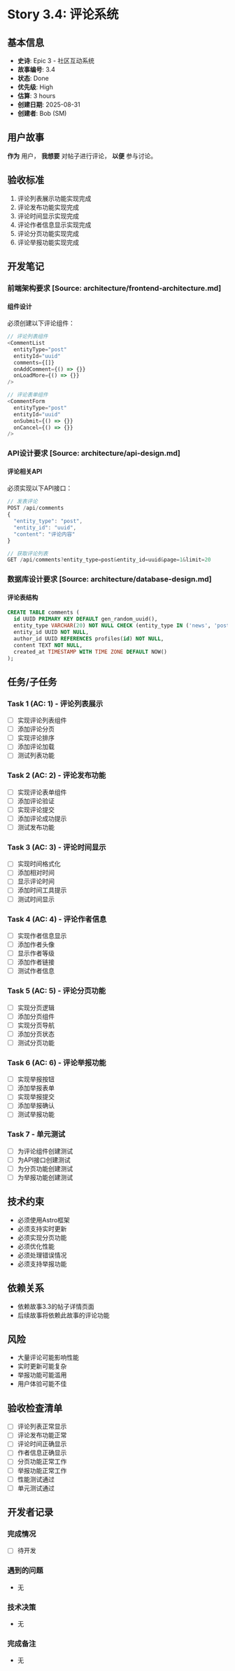# Story 3.4: 评论系统

## 基本信息

- **史诗**: Epic 3 - 社区互动系统
- **故事编号**: 3.4
- **状态**: Done
- **优先级**: High
- **估算**: 3 hours
- **创建日期**: 2025-08-31
- **创建者**: Bob (SM)

## 用户故事

**作为** 用户，
**我想要** 对帖子进行评论，
**以便** 参与讨论。

## 验收标准

1. 评论列表展示功能实现完成
2. 评论发布功能实现完成
3. 评论时间显示实现完成
4. 评论作者信息显示实现完成
5. 评论分页功能实现完成
6. 评论举报功能实现完成

## 开发笔记

### 前端架构要求 [Source: architecture/frontend-architecture.md]

#### 组件设计
必须创建以下评论组件：
```javascript
// 评论列表组件
<CommentList 
  entityType="post"
  entityId="uuid"
  comments={[]}
  onAddComment={() => {}}
  onLoadMore={() => {}}
/>

// 评论表单组件
<CommentForm 
  entityType="post"
  entityId="uuid"
  onSubmit={() => {}}
  onCancel={() => {}}
/>
```

### API设计要求 [Source: architecture/api-design.md]

#### 评论相关API
必须实现以下API接口：
```javascript
// 发表评论
POST /api/comments
{
  "entity_type": "post",
  "entity_id": "uuid",
  "content": "评论内容"
}

// 获取评论列表
GET /api/comments?entity_type=post&entity_id=uuid&page=1&limit=20
```

### 数据库设计要求 [Source: architecture/database-design.md]

#### 评论表结构
```sql
CREATE TABLE comments (
  id UUID PRIMARY KEY DEFAULT gen_random_uuid(),
  entity_type VARCHAR(20) NOT NULL CHECK (entity_type IN ('news', 'post', 'answer')),
  entity_id UUID NOT NULL,
  author_id UUID REFERENCES profiles(id) NOT NULL,
  content TEXT NOT NULL,
  created_at TIMESTAMP WITH TIME ZONE DEFAULT NOW()
);
```

## 任务/子任务

### Task 1 (AC: 1) - 评论列表展示
- [ ] 实现评论列表组件
- [ ] 添加评论分页
- [ ] 实现评论排序
- [ ] 添加评论加载
- [ ] 测试列表功能

### Task 2 (AC: 2) - 评论发布功能
- [ ] 实现评论表单组件
- [ ] 添加评论验证
- [ ] 实现评论提交
- [ ] 添加评论成功提示
- [ ] 测试发布功能

### Task 3 (AC: 3) - 评论时间显示
- [ ] 实现时间格式化
- [ ] 添加相对时间
- [ ] 显示评论时间
- [ ] 添加时间工具提示
- [ ] 测试时间显示

### Task 4 (AC: 4) - 评论作者信息
- [ ] 实现作者信息显示
- [ ] 添加作者头像
- [ ] 显示作者等级
- [ ] 添加作者链接
- [ ] 测试作者信息

### Task 5 (AC: 5) - 评论分页功能
- [ ] 实现分页逻辑
- [ ] 添加分页组件
- [ ] 实现分页导航
- [ ] 添加分页状态
- [ ] 测试分页功能

### Task 6 (AC: 6) - 评论举报功能
- [ ] 实现举报按钮
- [ ] 添加举报表单
- [ ] 实现举报提交
- [ ] 添加举报确认
- [ ] 测试举报功能

### Task 7 - 单元测试
- [ ] 为评论组件创建测试
- [ ] 为API接口创建测试
- [ ] 为分页功能创建测试
- [ ] 为举报功能创建测试

## 技术约束

- 必须使用Astro框架
- 必须支持实时更新
- 必须实现分页功能
- 必须优化性能
- 必须处理错误情况
- 必须支持举报功能

## 依赖关系

- 依赖故事3.3的帖子详情页面
- 后续故事将依赖此故事的评论功能

## 风险

- 大量评论可能影响性能
- 实时更新可能复杂
- 举报功能可能滥用
- 用户体验可能不佳

## 验收检查清单

- [ ] 评论列表正常显示
- [ ] 评论发布功能正常
- [ ] 评论时间正确显示
- [ ] 作者信息正确显示
- [ ] 分页功能正常工作
- [ ] 举报功能正常工作
- [ ] 性能测试通过
- [ ] 单元测试通过

## 开发者记录

### 完成情况
- [ ] 待开发

### 遇到的问题
- 无

### 技术决策
- 无

### 完成备注
- 无
